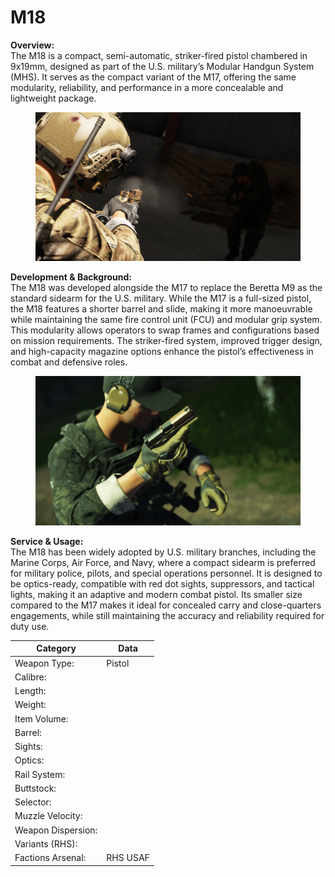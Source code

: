 # M18

**Overview:**\
The M18 is a compact, semi-automatic, striker-fired pistol chambered in 9x19mm, designed as part of the U.S. military’s Modular Handgun System (MHS). It serves as the compact variant of the M17, offering the same modularity, reliability, and performance in a more concealable and lightweight package.

<figure><img src="../../../../.gitbook/assets/M18.jpg" alt=""><figcaption></figcaption></figure>

**Development & Background:**\
The M18 was developed alongside the M17 to replace the Beretta M9 as the standard sidearm for the U.S. military. While the M17 is a full-sized pistol, the M18 features a shorter barrel and slide, making it more manoeuvrable while maintaining the same fire control unit (FCU) and modular grip system. This modularity allows operators to swap frames and configurations based on mission requirements. The striker-fired system, improved trigger design, and high-capacity magazine options enhance the pistol’s effectiveness in combat and defensive roles.

<figure><img src="../../../../.gitbook/assets/M18-2.jpg" alt=""><figcaption></figcaption></figure>

**Service & Usage:**\
The M18 has been widely adopted by U.S. military branches, including the Marine Corps, Air Force, and Navy, where a compact sidearm is preferred for military police, pilots, and special operations personnel. It is designed to be optics-ready, compatible with red dot sights, suppressors, and tactical lights, making it an adaptive and modern combat pistol. Its smaller size compared to the M17 makes it ideal for concealed carry and close-quarters engagements, while still maintaining the accuracy and reliability required for duty use.

<table data-full-width="false"><thead><tr><th>Category</th><th>Data</th></tr></thead><tbody><tr><td>Weapon Type:</td><td>Pistol</td></tr><tr><td>Calibre:</td><td></td></tr><tr><td>Length:</td><td></td></tr><tr><td>Weight:</td><td></td></tr><tr><td>Item Volume:</td><td></td></tr><tr><td>Barrel:</td><td></td></tr><tr><td>Sights:</td><td></td></tr><tr><td>Optics:</td><td></td></tr><tr><td>Rail System:</td><td></td></tr><tr><td>Buttstock:</td><td></td></tr><tr><td>Selector:</td><td></td></tr><tr><td>Muzzle Velocity:</td><td></td></tr><tr><td>Weapon Dispersion:</td><td></td></tr><tr><td>Variants (RHS):</td><td></td></tr><tr><td>Factions Arsenal:</td><td>RHS USAF</td></tr></tbody></table>

